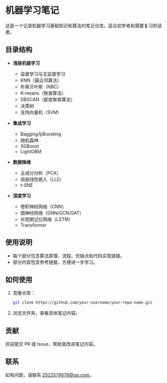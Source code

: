 # 机器学习笔记

这是一个记录机器学习基础知识和算法的笔记仓库，适合初学者和需要复习的读者。

## 目录结构

- **浅层机器学习**
  - 监督学习与无监督学习
  - KNN（最近邻算法）
  - 朴素贝叶斯（NBC）
  - K-means（聚类算法）
  - DBSCAN（密度聚类算法）
  - 决策树
  - 支持向量机（SVM）

- **集成学习**
  - Bagging与Boosting
  - 随机森林
  - XGBoost
  - LightGBM

- **数据降维**
  - 主成分分析（PCA）
  - 局部线性嵌入（LLE）
  - t-SNE

- **深度学习**
  - 卷积神经网络（CNN）
  - 图神经网络（GNN/GCN/GAT）
  - 长短期记忆网络（LSTM）
  - Transformer

## 使用说明

- 每个部分包含算法原理、流程、优缺点和代码实现链接。
- 部分内容包含参考链接，方便进一步学习。

## 如何使用

1. 克隆仓库：
   ```bash
   git clone https://github.com/your-username/your-repo-name.git
2. 浏览文件夹，查看具体笔记内容。

## 贡献

欢迎提交 PR 或 Issue，帮助我改进笔记内容。

## 联系

如有问题，请联系 [2522579678@qq.com](mailto:2522579678@qq.com)。